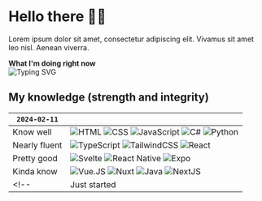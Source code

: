 
#  Hello there 👋🏼
Lorem ipsum dolor sit amet, consectetur adipiscing elit. Vivamus sit amet leo nisl. Aenean viverra.

**What I'm doing right now**<br>
![Typing SVG](https://readme-typing-svg.demolab.com?font=Cascadia+Code&size=15&pause=500&color=006AFF&random=true&width=435&height=40&lines=programming+intensively;jaywalking+over+trafficked+streets;ranking+up+in+vscode;playing+minecraft;forfeiting+just+before+losing;asking+chatgpt+for+help;eating+lunch;sleeping;reading+documentation;visiting+among.us;watching+youtube;pythoning+all+over+the+place;hating+php;loving+frameworks;googling+error+messages;creating+ASCII+art;discovering+easter+eggs+in+code;emoji-coding+for+extra+flare;randomizing+variable+names;debating+tabs+vs+spaces;navigating+git+mazes;experiencing+impostor+syndrome;redefining+function+names+for+fun;chasing+bugs+like+treasure+hunts;emoji-committing+for+expressive+version+control;accidentally+creating+infinite+loops;debugging+with+sheer+determination;trying+not+to+break+the+build;memorizing+shortcut+keys;coding+like+a+boss;giggling+at+code+puns;asking+Stack+Overflow+for+relationship+advice;debugging+furiously;merging+conflicts;optimizing+SQL+queries;designing+UI+mockups;deploying+to+production;coding+late+into+the+night;learning+new+libraries;celebrating+successful+deployments;experimenting+with+AI;writing+tech+blog+posts;refactoring+legacy+code;embracing+agile+development;customizing+VSCode+themes;brainstorming+new+features;participating+in+hackathons;exploring+docker+containers;networking+with+developers;cheering+for+continuous+integration;embracing+the+DevOps+lifestyle;debugging+life+choices;refactoring+wardrobe+for+optimal+style;gamifying+chores+with+XP+points;creating+code+playlists+for+maximum+productivity;explaining+coding+terms+to+grandparents;practicing+code-jitsu+for+self-defense;organizing+socks+by+programming+languages;coding+recipes+for+AI+in+the+kitchen;debugging+relationships+with+syntax+errors;building+code+forts+for+creative+thinking;creating+variables+for+mood+swings;participating+in+marathons+of+coding+and+coffee;having+stand-up+comedy+meetings;playing+Tetris+with+grocery+shopping;writing+love+letters+to+keyboard+shortcuts;introducing+friends+to+the+art+of+code+puns;debugging+thoughts+for+mental+clarity;coding+bedtime+stories+for+insomniac+bugs;merging+real-life+and+fantasy+with+VR+headsets;programming+auto-reply+for+social+gatherings;creating+APIs+for+everyday+dilemmas;deploying+humor+for+daily+laughter+upgrades;commenting+on+social+interactions;debugging+small+talk;crafting+code+to+avoid+phone+calls;version-controlling+introverted+moments;optimizing+quiet+time+for+max+introversion;writing+poetry+in+silence;creating+firewalls+against+unwanted+plans;merging+into+the+background+at+parties;coding+escape+routes+from+group+chats;preferring+keyboard+communication;creating+auto-reply+for+personal+bubbles;debugging+awkward+situations;organizing+virtual+hangouts+for+solo+coding;redefining+social+networks+as+WiFi+connections;using+emojis+as+introvert+expressions;programming+mindful+alone+time;configuring+personal+space+settings;building+firewalls+against+unexpected+knocks;creating+silence+as+a+default+mode;debugging+emotional+buffer+zones;version-controlling+energy+for+introvert+recharge;crafting+code+to+politely+decline+social+invitations;optimizing+solitude+for+efficiency;coding+in+headphones+for+social+isolation;creating+syntax+for+introvert+teleportation;debugging+eye-contact+avoidance;crafting+code+to+whisper+in+a+crowd;optimizing+thought+processes+for+solo+reflection)

## My knowledge (strength and integrity)
|`2024-02-11`||
|-|-|
|Know well| ![HTML](https://img.shields.io/badge/HTML5-E34F26.svg?style=for-the-badge&logo=HTML5&logoColor=white) ![CSS](https://img.shields.io/badge/CSS3-1572B6.svg?style=for-the-badge&logo=CSS3&logoColor=white.) ![JavaScript](https://img.shields.io/badge/JavaScript-F7DF1E.svg?style=for-the-badge&logo=JavaScript&logoColor=black) ![C#](https://img.shields.io/badge/c%23-%23239120.svg?style=for-the-badge&logo=csharp&logoColor=white) ![Python](https://img.shields.io/badge/Python-3776AB.svg?style=for-the-badge&logo=Python&logoColor=white)|
|Nearly fluent|![TypeScript](https://img.shields.io/badge/TypeScript-3178C6.svg?style=for-the-badge&logo=TypeScript&logoColor=white) ![TailwindCSS](https://img.shields.io/badge/Tailwind%20CSS-06B6D4.svg?style=for-the-badge&logo=Tailwind-CSS&logoColor=white) ![React](https://img.shields.io/badge/React-61DAFB.svg?style=for-the-badge&logo=React&logoColor=black)|
|Pretty good|![Svelte](https://img.shields.io/badge/Svelte-FF3E00.svg?style=for-the-badge&logo=Svelte&logoColor=white) ![React Native](https://img.shields.io/badge/react_native-%2320232a.svg?style=for-the-badge&logo=react&logoColor=%2361DAFB) ![Expo](https://img.shields.io/badge/Expo-000020.svg?style=for-the-badge&logo=Expo&logoColor=white)|
|Kinda know|![Vue.JS](https://img.shields.io/badge/Vue.js-4FC08D.svg?style=for-the-badge&logo=vuedotjs&logoColor=white) ![Nuxt](https://img.shields.io/badge/Nuxt.js-00DC82.svg?style=for-the-badge&logo=nuxtdotjs&logoColor=white) ![Java](https://img.shields.io/badge/java-%23ED8B00.svg?style=for-the-badge&logo=openjdk&logoColor=white) ![NextJS](https://img.shields.io/badge/Next.js-000000.svg?style=for-the-badge&logo=nextdotjs&logoColor=white)|
<!--|Just started||-->
